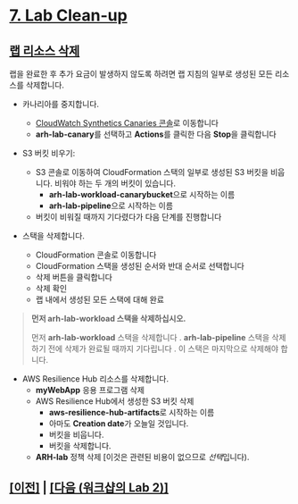 # [7. Lab Clean-up]()

## [랩 리소스 삭제]()

랩을 완료한 후 추가 요금이 발생하지 않도록 하려면 랩 지침의 일부로 생성된 모든 리소스를 삭제합니다.

-   카나리아를 중지합니다.
    -   [CloudWatch Synthetics Canaries 콘솔](https://console.aws.amazon.com/cloudwatch/home#synthetics:canary/list)로 이동합니다
    -   **arh-lab-canary**를 선택하고 **Actions**를 클릭한 다음 **Stop**을 클릭합니다

-   S3 버킷 비우기:
    -   S3 콘솔로 이동하여 CloudFormation 스택의 일부로 생성된 S3 버킷을 비웁니다. 비워야 하는 두 개의 버킷이 있습니다.
        -   **arh-lab-workload-canarybucket**으로 시작하는 이름
        -   **arh-lab-pipeline**으로 시작하는 이름
    -   버킷이 비워질 때까지 기다렸다가 다음 단계를 진행합니다

-   스택을 삭제합니다.
    -   CloudFormation 콘솔로 이동합니다
    -   CloudFormation 스택을 생성된 순서와 반대 순서로 선택합니다
    -   삭제 버튼을 클릭합니다
    -   삭제 확인
    -   랩 내에서 생성된 모든 스택에 대해 완료

> **먼저 arh-lab-workload 스택을 삭제하십시오.**
>
> 먼저 **arh-lab-workload** 스택을 삭제합니다 . **arh-lab-pipeline** 스택을 삭제하기 전에 삭제가 완료될 때까지 기다립니다 . 이 스택은 마지막으로 삭제해야 합니다.

-   AWS Resilience Hub 리소스를 삭제합니다.
    -   **myWebApp** 응용 프로그램 삭제
    -   AWS Resilience Hub에서 생성한 S3 버킷 삭제
        -   **aws-resilience-hub-artifacts**로 시작하는 이름
        -   아마도 **Creation date**가 오늘일 것입니다.
        -   버킷을 비웁니다.
        -   버킷을 삭제합니다.
    -   **ARH-lab** 정책 삭제 [이것은 관련된 비용이 없으므로 *선택*입니다).

<h4>

## [[이전]](./6-Integrate-Resilience-Checks-into-CICD-Pipelines.md) | [[다음 (워크샵의 Lab 2)]](https://catalog.workshops.aws/aws-resilience-hub-lab/en-US/cicd-integration)
